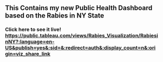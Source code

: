 ## This Contains my new Public Health Dashboard based on the Rabies in NY State

### Click here to see it live! https://public.tableau.com/views/Rabies_Visualization/RabiesinNY?:language=en-US&publish=yes&:sid=&:redirect=auth&:display_count=n&:origin=viz_share_link
